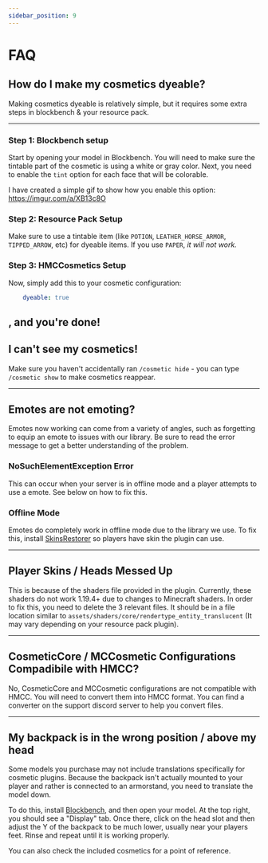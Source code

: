 ```yaml
---
sidebar_position: 9
---
```


# FAQ

## How do I make my cosmetics dyeable?

Making cosmetics dyeable is relatively simple, but it requires some extra steps in blockbench & your resource pack.

---

### Step 1: Blockbench setup

Start by opening your model in Blockbench. You will need to make sure the tintable part of the cosmetic is using a white or gray color.
Next, you need to enable the `tint` option for each face that will be colorable. 

I have created a simple gif to show how you enable this option: https://imgur.com/a/XB13c8O

### Step 2: Resource Pack Setup

Make sure to use a tintable item (like `POTION`, `LEATHER_HORSE_ARMOR`, `TIPPED_ARROW`, etc) for dyeable items. If you use `PAPER`, *it will not work.*

### Step 3: HMCCosmetics Setup

Now, simply add this to your cosmetic configuration:
```yaml
    dyeable: true
```
, and you're done!
---

## I can't see my cosmetics!

Make sure you haven't accidentally ran `/cosmetic hide` - you can type `/cosmetic show` to make cosmetics reappear.

---

## Emotes are not emoting?

Emotes now working can come from a variety of angles, such as forgetting to equip an emote to issues with our library. Be sure to read the error message to get a better understanding of the problem.

### NoSuchElementException Error

This can occur when your server is in offline mode and a player attempts to use a emote. See below on how to fix this.

### Offline Mode

Emotes do completely work in offline mode due to the library we use. To fix this, install [SkinsRestorer](https://www.spigotmc.org/resources/2124/) so players have skin the plugin can use.

---

## Player Skins / Heads Messed Up

This is because of the shaders file provided in the plugin. Currently, these shaders do not work 1.19.4+ due to changes to Minecraft shaders. In order to fix this, you need to delete the 3 relevant files. 
It should be in a file location similar to `assets/shaders/core/rendertype_entity_translucent` (It may vary depending on your resource pack plugin). 

---

## CosmeticCore / MCCosmetic Configurations Compadibile with HMCC?

No, CosmeticCore and MCCosmetic configurations are not compatible with HMCC. You will need to convert them into HMCC format. You can find a converter on the support discord server to help you convert files. 

---

## My backpack is in the wrong position / above my head

Some models you purchase may not include translations specifically for cosmetic plugins. Because the backpack isn't actually mounted to your player and rather is connected to an armorstand, you need to translate the model down.

To do this, install [Blockbench](https://www.blockbench.net), and then open your model. At the top right, you should see a "Display" tab. Once there, click on the head slot and then adjust the Y of the backpack to be much lower, usually near your players feet. Rinse and repeat until it is working properly.

You can also check the included cosmetics for a point of reference.
